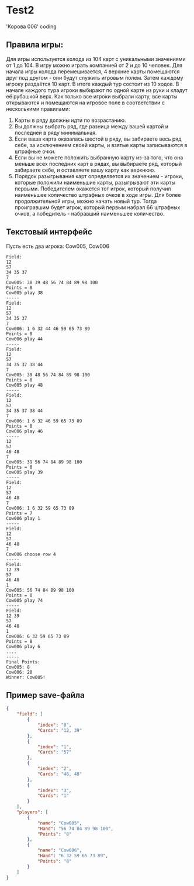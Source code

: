 # Test2
'Корова 006' coding
## Правила игры:
Для игры используется колода из 104 карт с уникальными значениями от 1 до 104. 
В игру можно играть компанией от 2 и до 10 человек.
Для начала игры колода перемешивается, 4 верхние карты помещаются друг под другом - они будут служить игровым полем.
Затем каждому игроку раздаётся 10 карт. В итоге каждый тур состоит из 10 ходов.
В начале каждого тура игроки выбирают по одной карте из руки и кладут её рубашкой верх.
Как только все игроки выбрали карту, все карты открываются и помещаются на игровое поле в соответствии с несколькими правилами:
1) Карты в ряду должны идти по возрастанию.
2) Вы должны выбрать ряд, где разница между вашей картой и последней в ряду минимальная.
3) Если ваша карта оказалась шестой в ряду, вы забираете весь ряд себе, за исключением своей карты, и взятые карты записываются в штрафные очки.
4) Если вы не можете положить выбранную карту из-за того, что она меньше всех последних карт в рядах, вы выбираете ряд, который забираете себе, и оставляете вашу карту как верхнюю.
5) Порядок разыгрывания карт определяется их значением - игроки, которые положили наименьшие карты, разыгрывают эти карты первыми.
Победителем окажется тот игрок, который получил наименьшее количество штрафных очков в ходе игры.
Для более продолжительной игры, можно начать новый тур. Тогда проигравшим будет игрок, который первым набрал 66 штрафных очков, а победитель - набравший наименьшее количество.

## Текстовый интерфейс
Пусть есть два игрока: Cow005, Cow006

```
Field: 
12 
57
34 35 37
7
Cow005: 38 39 48 56 74 84 89 98 100
Points = 0
Cow005 play 38
-----
Field: 
12 
57
34 35 37
7
Cow006: 1 6 32 44 46 59 65 73 89
Points = 0
Cow006 play 44
-----
Field: 
12 
57
34 35 37 38 44
7
Cow005: 39 48 56 74 84 89 98 100
Points = 0
Cow005 play 48
-----
Field: 
12 
57
34 35 37 38 44
7
Cow006: 1 6 32 46 59 65 73 89
Points = 0
Cow006 play 46
-----
12 
57
46 48
7
Cow005: 39 56 74 84 89 98 100
Points = 0
Cow005 play 39
-----
Field:
12 
57
46 48
7
Cow006: 1 6 32 59 65 73 89
Points = 7
Cow006 play 1
-----
Field:
12 
57
46 48
7
Cow006 choose row 4
-----
Field:
12 39
57
46 48
1
Cow005: 56 74 84 89 98 100
Points = 0
Cow005 play 74
-----
Field:
12 39
57
46 48
1
Cow006: 6 32 59 65 73 89
Points = 8
Cow006 play 6
....
-----
Final Points:
Cow005: 8
Cow006: 20
Winner: Cow005!
```

## Пример save-файла
```json
{
    "field": [
        {
            "index": "0",
            "Cards": "12, 39"
        },
        {
            "index": "1",
            "Cards": "57"
        },
        {
            "index": "2",
            "Cards": "46, 48"
        },
        {
            "index": "3",
            "Cards": "1"
        }
    ],
    "players": [
        {
            "name": "Cow005",
            "Hand": "56 74 84 89 98 100",
            "Points": "0"
        },
        {
            "name": "Cow006",
            "Hand": "6 32 59 65 73 89",
            "Points": "8"
        }
    ]
}
```